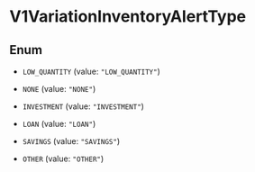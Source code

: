 
# V1VariationInventoryAlertType

## Enum


* `LOW_QUANTITY` (value: `"LOW_QUANTITY"`)

* `NONE` (value: `"NONE"`)

* `INVESTMENT` (value: `"INVESTMENT"`)

* `LOAN` (value: `"LOAN"`)

* `SAVINGS` (value: `"SAVINGS"`)

* `OTHER` (value: `"OTHER"`)



